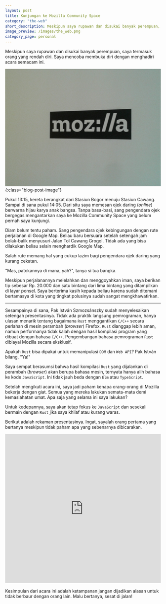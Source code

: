 ```yaml
---
layout: post
title: Kunjungan ke Mozilla Community Space
category: "the-web"
short_description: Meskipun saya rupawan dan disukai banyak perempuan, saya termasuk orang yang rendah diri.
image_preview: /images/the_web.png
category_page: personal
---
```


Meskipun saya rupawan dan disukai banyak perempuan, saya termasuk orang yang rendah diri.
Saya mencoba membuka diri dengan menghadiri acara semacam ini.

![mozilla](/images/tembok_mozilla.jpg){:class="blog-post-image"}

Pukul 13:15, kereta berangkat dari Stasiun Bogor menuju Stasiun Cawang. Sampai di sana
pukul 14:05. Dari situ saya memesan ojek daring (*online*) berwarna hijau karya anak bangsa. Tanpa
basa-basi, sang pengendara ojek bergegas mengantarkan saya ke
Mozilla Community Space yang belum pernah saya kunjungi.

Diam belum tentu paham. Sang pengendara ojek kebingungan dengan rute perjalanan di
Google Map. Beliau baru bersuara setelah setengah jam bolak-balik menyusuri Jalan Tol
Cawang Grogol. Tidak ada yang bisa dilakukan beliau selain menghardik Google Map.

Salah rute memang hal yang cukup lazim bagi pengendara ojek daring yang kurang
cekatan.

"Mas, patokannya di mana, yah?", tanya si tua bangka.

Meskipun perjalanannya melelahkan dan menggoyahkan iman, saya berikan tip sebesar
Rp. 20.000 dan satu bintang dari lima bintang yang ditampilkan di layar ponsel.
Saya berterima kasih kepada beliau karena sudah ditemani bertamasya di kota yang
tingkat polusinya sudah sangat mengkhawatirkan.

* * *

Sesampainya di sana, Pak István Szmozsánszky sudah menyelesaikan setengah
presentasinya. Tidak ada praktik langsung pemrograman, hanya
ulasan menarik tentang bagaimana `Rust` menggantikan `C/C++` secara perlahan
di mesin perambah (*browser*) Firefox. `Rust` dianggap lebih aman, namun
performanya tidak kalah dengan hasil kompilasi program yang dibuat
dengan bahasa `C/C++`. Pengembangan bahasa pemrograman `Rust` dibiayai
Mozilla secara eksklusif.

Apakah `Rust` bisa dipakai untuk memanipulasi `DOM` dan `Web API`?
Pak István bilang, "Ya!"

Saya sempat berasumsi bahwa hasil kompilasi `Rust` yang dijalankan di perambah
(*browser*) akan berupa bahasa mesin, ternyata hanya alih bahasa ke kode `JavaScript`.
Ini tidak jauh beda dengan `Elm` atau `TypeScript`.

Setelah mengikuti acara ini, saya jadi paham kenapa orang-orang di Mozilla bekerja
dengan giat. Semua yang mereka lakukan semata-mata demi kemaslahatan umat.
Apa saja yang selama ini saya lakukan?

Untuk kedepannya, saya akan tetap fokus ke `JavaScript` dan sesekali bermain dengan
`Rust` jika saya khilaf atau kurang waras.

Berikut adalah rekaman presentasinya. Ingat, sayalah orang pertama yang bertanya
meskipun tidak paham apa yang sebenarnya dibicarakan.

<iframe width="854" height="480" style="max-width: 100%;" src="https://www.youtube.com/embed/QwDDFl1E5F0" frameborder="0" allowfullscreen></iframe>

Kesimpulan dari acara ini adalah ketampanan jangan dijadikan alasan untuk
tidak berbaur dengan orang lain. Malu bertanya, sesat di jalan!
